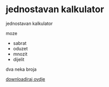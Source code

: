 # jednostavan kalkulator

jednostavan kalkulator

moze 
- sabrat
- oduzet
- mnozit 
- dijelit 

dva neka broja


[downloadiraj ovdje](https://github.com/mubarakappa/kalkulator/raw/master/kalkulator/bin/Release/kalkulator.exe)
